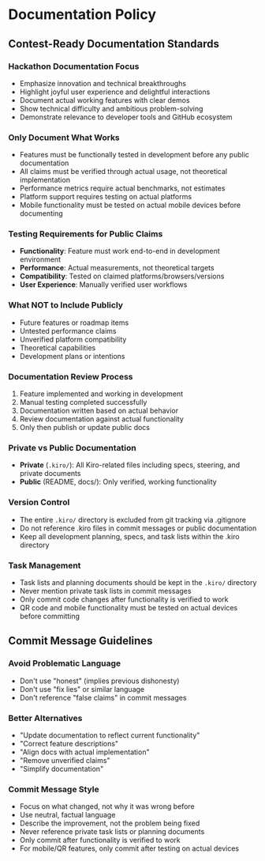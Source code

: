 # Documentation Policy

## Contest-Ready Documentation Standards

### Hackathon Documentation Focus
- Emphasize innovation and technical breakthroughs
- Highlight joyful user experience and delightful interactions
- Document actual working features with clear demos
- Show technical difficulty and ambitious problem-solving
- Demonstrate relevance to developer tools and GitHub ecosystem

### Only Document What Works
- Features must be functionally tested in development before any public documentation
- All claims must be verified through actual usage, not theoretical implementation
- Performance metrics require actual benchmarks, not estimates
- Platform support requires testing on actual platforms
- Mobile functionality must be tested on actual mobile devices before documenting

### Testing Requirements for Public Claims
- **Functionality**: Feature must work end-to-end in development environment
- **Performance**: Actual measurements, not theoretical targets
- **Compatibility**: Tested on claimed platforms/browsers/versions
- **User Experience**: Manually verified user workflows

### What NOT to Include Publicly
- Future features or roadmap items
- Untested performance claims
- Unverified platform compatibility
- Theoretical capabilities
- Development plans or intentions

### Documentation Review Process
1. Feature implemented and working in development
2. Manual testing completed successfully
3. Documentation written based on actual behavior
4. Review documentation against actual functionality
5. Only then publish or update public docs

### Private vs Public Documentation
- **Private** (`.kiro/`): All Kiro-related files including specs, steering, and private documents
- **Public** (README, docs/): Only verified, working functionality

### Version Control
- The entire `.kiro/` directory is excluded from git tracking via .gitignore
- Do not reference .kiro files in commit messages or public documentation
- Keep all development planning, specs, and task lists within the .kiro directory

### Task Management
- Task lists and planning documents should be kept in the `.kiro/` directory
- Never mention private task lists in commit messages
- Only commit code changes after functionality is verified to work
- QR code and mobile functionality must be tested on actual devices before committing

## Commit Message Guidelines

### Avoid Problematic Language
- Don't use "honest" (implies previous dishonesty)
- Don't use "fix lies" or similar language
- Don't reference "false claims" in commit messages

### Better Alternatives
- "Update documentation to reflect current functionality"
- "Correct feature descriptions"
- "Align docs with actual implementation"
- "Remove unverified claims"
- "Simplify documentation"

### Commit Message Style
- Focus on what changed, not why it was wrong before
- Use neutral, factual language
- Describe the improvement, not the problem being fixed
- Never reference private task lists or planning documents
- Only commit after functionality is verified to work
- For mobile/QR features, only commit after testing on actual devices